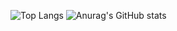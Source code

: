 ![Top Langs](https://github-readme-stats.vercel.app/api/top-langs/?username=ChanMinKhant&hide_progress=true)
![Anurag's GitHub stats](https://github-readme-stats.vercel.app/api?username=ChanMinKhant&show_icons=true&theme=Gradient)
